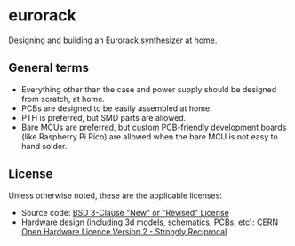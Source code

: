 # eurorack

Designing and building an Eurorack synthesizer at home.


## General terms

- Everything other than the case and power supply should be designed from scratch, at home.
- PCBs are designed to be easily assembled at home.
- PTH is preferred, but SMD parts are allowed.
- Bare MCUs are preferred, but custom PCB-friendly development boards (like Raspberry Pi Pico) are allowed when the bare MCU is not easy to hand solder.


## License

Unless otherwise noted, these are the applicable licenses:

- Source code: [BSD 3-Clause "New" or "Revised" License](https://spdx.org/licenses/BSD-3-Clause.html)
- Hardware design (including 3d models, schematics, PCBs, etc): [CERN Open Hardware Licence Version 2 - Strongly Reciprocal](https://spdx.org/licenses/CERN-OHL-S-2.0.html)
